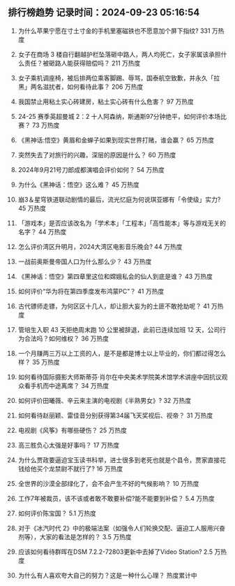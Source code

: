 
## 排行榜趋势 记录时间：2024-09-23 05:16:54
  
  1. 为什么苹果宁愿在寸土寸金的手机里塞磁铁也不愿意加个屏下指纹​​​? 331 万热度
    
  2. 女子在商场 3 楼自行翻越护栏坠落砸中路人，两人均死亡，女子家属该承担什么责任？被砸路人能获得赔偿吗？ 211 万热度
    
  3. 女子乘机调座椅，被后排两位乘客脚踢、辱骂，国泰航空致歉，并永久「拉黑」两名滋扰者，如何看待此事？ 206 万热度
    
  4. 我国禁止用粘土实心砖建房，粘土实心砖有什么危害？ 97 万热度
    
  5. 24-25 赛季英超曼城 2：2 十人阿森纳，斯通斯97分钟绝平，如何评价本场比赛？ 73 万热度
    
  6. 《黑神话:悟空》黄眉和金蝉子如果到现实世界打赌，谁会赢？ 65 万热度
    
  7. 突然失去了对旅行的兴趣，深层的原因是什么？ 60 万热度
    
  8. 2024年9月21号刀郎成都演唱会评价如何？ 54 万热度
    
  9. 为什么《黑神话：悟空》这么难？ 45 万热度
    
  10. 崩3＆星穹铁道联动剧情的最后，流光忆庭为何说琪亚娜有「令使级」实力? 45 万热度
    
  11. 「游戏本」是否应该改名为「学术本」「工程本」「高性能本」等与游戏无关的名字？ 44 万热度
    
  12. 怎么评价湾区升明月，2024大湾区电影音乐晚会? 44 万热度
    
  13. 一战前奥斯曼帝国人口为什么那么少？ 43 万热度
    
  14. 《黑神话：悟空》第四章里这位和嫦娥私会的仙人到底是谁？ 43 万热度
    
  15. 如何评价“华为将在第四季度发布鸿蒙PC”？ 41 万热度
    
  16. 古代镖师走镖，为何区区十几人，却让胆大妄为的土匪不敢抢劫呢？ 41 万热度
    
  17. 管培生入职 43 天拒绝周末跑 10 公里被辞退，此前已连续加班 12 天，公司行为合法吗？如何维权？ 36 万热度
    
  18. 一个月赚两三万以上工资的人，是不是都是博士以上毕业的，你们都过得怎么样？ 35 万热度
    
  19. 如何看待国际摄影大师斯蒂芬·肖尔在中央美术学院美术馆学术讲座中因抗议观众看手机而中途离席？ 34 万热度
    
  20. 如何评价田曦薇、辛云来主演的电视剧《半熟男女》? 32 万热度
    
  21. 如何看待赵丽颖、雷佳音分别获得第34届飞天奖视后、视帝？ 31 万热度
    
  22. 电视剧《风筝》有哪些硬伤？ 25 万热度
    
  23. 高三胜负心太强是好事吗？ 17 万热度
    
  24. 为什么贾政要逼迫宝玉读书科举，进士很多到老死也就是个县令，贾家直接花钱给他买个龙禁尉不就行了? 16 万热度
    
  25. 全世界的沙漠全部绿化了，会不会产生不好的气候影响？ 10 万热度
    
  26. 工作7年被裁员，该不该或者敢不敢要补偿?能不能要到补偿？ 5.4 万热度
    
  27. 如何评价陈宝国？ 5.1 万热度
    
  28. 对于《冰汽时代 2》中的极端法案（如强令人们轮换交配、逼迫工人服用兴奋剂等），大家的看法是怎样的？ 3.5 万热度
    
  29. 应该如何看待群晖在DSM 7.2.2-72803更新中去掉了Video Station? 2.5 万热度
    
  30. 为什么有人喜欢夸大自己的努力？这是一种什么心理？ 热度累计中
    